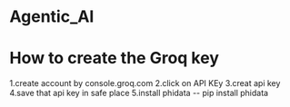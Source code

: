 # Agentic_AI
# How to create the Groq key

 1.create account by console.groq.com
 2.click on API KEy
 3.creat api key
 4.save that api key in safe place
 5.install phidata -- pip install phidata
